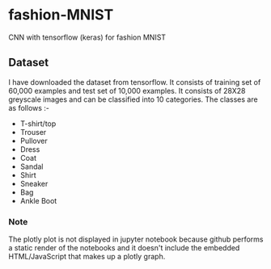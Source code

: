 # fashion-MNIST

CNN with tensorflow (keras) for fashion MNIST

## Dataset
I have downloaded the dataset from tensorflow. It consists of training set of 60,000 examples and test set of 10,000 examples. It consists of 28X28 greyscale images and can be classified into 10 categories. The classes are as follows :- 
* T-shirt/top 
* Trouser 
* Pullover 
* Dress 
* Coat
* Sandal 
* Shirt 
* Sneaker 
* Bag 
* Ankle Boot

### Note
The plotly plot is not displayed in jupyter notebook because github performs a static render of the notebooks and it doesn't include the embedded HTML/JavaScript that makes up a plotly graph. 
